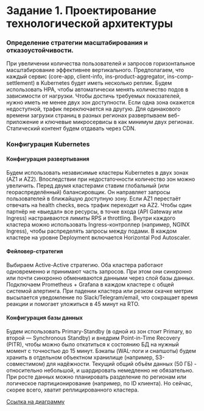 # Задание 1. Проектирование технологической архитектуры

### Определение стратегии масштабирования и отказоустойчивости.
При увеличении количества пользователей и запросов горизонтальное масштабирование эффективнее вертикального.
Предполагаем, что каждый сервис (core-app, client-info, ins-product-aggregator, ins-comp-settlement) в Kubernetes
будет иметь несколько реплик. Будем использовать HPA, чтобы автоматически менять количество подов в
зависимости от нагрузки.
Чтобы достичь требуемых показателей, нужно иметь не менее двух зон доступности. Если одна зона окажется
недоступной, трафик переключается на другую.
Для одинакового времени загрузки страниц в разных регионах развертываем веб-приложение и ключевые микросервисы в как
минимум двух регионах. Статический контент будем отдавать через CDN.

### Конфигурация Kubernetes
#### Конфигурация развертывания
Будем использовать независимые кластеры Kubernetes в двух зонах (AZ1 и AZ2). Впоследствии при недостаточности
количество зон можно увеличить.
Перед двумя кластерами ставим глобальный (или геораспределённый) балансировщик. Он направляет запросы пользователей
в ближайшую доступную зону. Если AZ1 перестаёт отвечать на health checks, весь трафик переходит на AZ2.
Чтобы один партнёр не «выедал» все ресурсы, в точке входа (API Gateway или Ingress) настраиваются лимиты RPS и throttling.
Внутри каждого кластера можно использовать Ingress-контроллер (например, NGINX Ingress), чтобы распределять
запросы между подами. В каждом кластере на уровне Deployment включается Horizontal Pod Autoscaler.

#### Фейловер-стратегия
Выбираем Active-Active стратегию. Оба кластера работают одновременно и принимают часть запросов. При этом они
синхронно или почти синхронно обмениваются данными через слой базы данных.
Подключаем Prometheus + Grafana в каждом кластере с общей системой алертинга. При падении кластера или резком скачке
метрик высылается уведомление по Slack/Telegram/email, что сокращает время реакции и помогает уложиться в 45 минут
на RTO.


#### Конфигурация базы данных
Будем использовать Primary-Standby (в одной из зон стоит Primary, во второй — Synchronous Standby) и внедрим
Point-in-Time Recovery (PITR), чтобы можно было откатиться к состоянию БД на нужный момент с точностью до 15 минут.
Бэкапы (WAL-логи и снапшоты) будем хранить в отдельном объектном хранилище (например, S3-совместимом) для надёжности.
Текущий общий объём данных (50 ГБ) - относительно небольшой, и шардировать немедленно не обязательно.
При росте данных можно планировать разделение по регионам или логическое партиционирование (например, по ID клиента).
Но сейчас, скорее всего, хватит реплицированного кластера.


[Ссылка на диаграмму](https://drive.google.com/file/d/1-mgIV5qHbLU1l-ir2-es3D6LsB7uSUEj/view?usp=sharing)